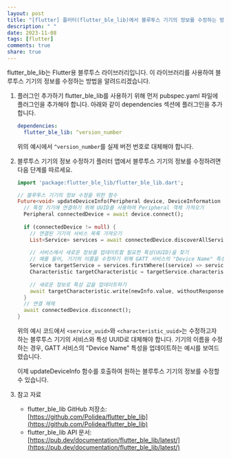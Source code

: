 ```yaml
---
layout: post
title: "[flutter] 플러터(flutter_ble_lib)에서 블루투스 기기의 정보를 수정하는 방법은 어떻게 되나요?"
description: " "
date: 2023-11-08
tags: [flutter]
comments: true
share: true
---
```


flutter_ble_lib는 Flutter용 블루투스 라이브러리입니다. 이 라이브러리를 사용하여 블루투스 기기의 정보를 수정하는 방법을 알려드리겠습니다.

1. 플러그인 추가하기
   flutter_ble_lib를 사용하기 위해 먼저 pubspec.yaml 파일에 플러그인을 추가해야 합니다. 아래와 같이 dependencies 섹션에 플러그인을 추가합니다.

   ```yaml
   dependencies:
     flutter_ble_lib: ^version_number
   ```

   위의 예시에서 `^version_number`를 실제 버전 번호로 대체해야 합니다. 

2. 블루투스 기기의 정보 수정하기
   플러터 앱에서 블루투스 기기의 정보를 수정하려면 다음 단계를 따르세요.

   ```dart
   import 'package:flutter_ble_lib/flutter_ble_lib.dart';

   // 블루투스 기기의 정보 수정을 위한 함수
   Future<void> updateDeviceInfo(Peripheral device, DeviceInformation newInfo) async {
     // 특정 기기에 연결하기 위해 UUID를 사용하여 Peripheral 객체 가져오기
     Peripheral connectedDevice = await device.connect();
  
     if (connectedDevice != null) {
       // 연결된 기기의 서비스 목록 가져오기
       List<Service> services = await connectedDevice.discoverAllServicesAndCharacteristics();
  
       // 서비스에서 새로운 정보를 업데이트할 필요한 특성(UUID)을 찾기
       // 예를 들어, 기기의 이름을 수정하기 위해 GATT 서비스의 "Device Name" 특성을 탐색할 수 있습니다.
       Service targetService = services.firstWhere((service) => service.uuid == "<service_uuid>");
       Characteristic targetCharacteristic = targetService.characteristics.firstWhere((characteristic) => characteristic.uuid == "<characteristic_uuid>");
  
       // 새로운 정보로 특성 값을 업데이트하기
       await targetCharacteristic.write(newInfo.value, withoutResponse: false);
     }
     // 연결 해제
     await connectedDevice.disconnect();
   }
   ```

   위의 예시 코드에서 `<service_uuid>`와 `<characteristic_uuid>`는 수정하고자 하는 블루투스 기기의 서비스와 특성 UUID로 대체해야 합니다. 기기의 이름을 수정하는 경우, GATT 서비스의 "Device Name" 특성을 업데이트하는 예시를 보여드렸습니다.

   이제 updateDeviceInfo 함수를 호출하여 원하는 블루투스 기기의 정보를 수정할 수 있습니다.

3. 참고 자료
   - flutter_ble_lib GitHub 저장소: [https://github.com/Polidea/flutter_ble_lib](https://github.com/Polidea/flutter_ble_lib)
   - flutter_ble_lib API 문서: [https://pub.dev/documentation/flutter_ble_lib/latest/](https://pub.dev/documentation/flutter_ble_lib/latest/)